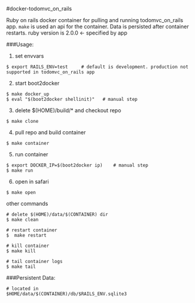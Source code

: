 #docker-todomvc_on_rails

Ruby on rails docker container for pulling and running todomvc_on_rails app. `make` is used an api for the container. Data is persisted after container restarts. ruby version is 2.0.0 <- specified by app

###Usage:

1. set envvars

```
$ export RAILS_ENV=test		# default is development. production not supported in todomvc_on_rails app
```

2. start boot2docker

```
$ make docker_up
$ eval "$(boot2docker shellinit)"	# manual step
```

3. delete $(HOME)/build/* and checkout repo

```
$ make clone
```

4. pull repo and build container

```
$ make container
```

5. run container

```
$ export DOCKER_IP=$(boot2docker ip)	# manual step
$ make run
```

6. open in safari

```
$ make open
```

other commands

```
# delete $(HOME)/data/$(CONTAINER) dir
$ make clean
	
# restart container
$  make restart
	
# kill container
$ make kill
	
# tail container logs
$ make tail
```

###Persistent Data:

```
# located in 
$HOME/data/$(CONTAINER)/db/$RAILS_ENV.sqlite3
```
